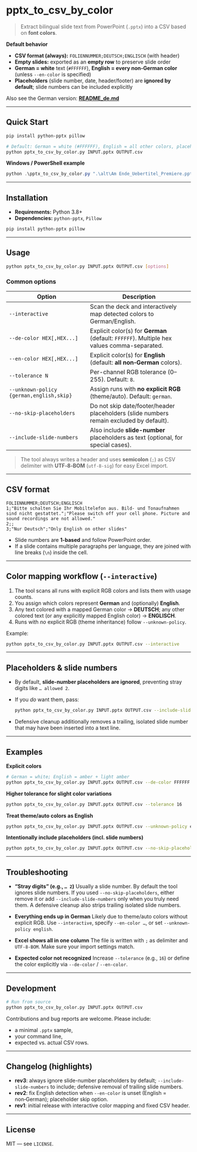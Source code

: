 # pptx\_to\_csv\_by\_color

> Extract bilingual slide text from PowerPoint (`.pptx`) into a CSV based on **font colors**.

**Default behavior**

* **CSV format (always):** `FOLIENNUMMER;DEUTSCH;ENGLISCH` (with header)
* **Empty slides:** exported as an **empty row** to preserve slide order
* **German = white** text (`#FFFFFF`), **English = every non‑German color** (unless `--en-color` is specified)
* **Placeholders** (slide number, date, header/footer) are **ignored by default**; slide numbers can be included explicitly

Also see the German version: **[README\_de.md](README_de.md)**

---

## Quick Start

```bash
pip install python-pptx pillow

# Default: German = white (#FFFFFF), English = all other colors, placeholders ignored
python pptx_to_csv_by_color.py INPUT.pptx OUTPUT.csv
```

**Windows / PowerShell example**

```powershell
python .\pptx_to_csv_by_color.py ".\alt\Am Ende_Uebertitel_Premiere.pptx" ".\alt\Am_Ende.csv"
```

---

## Installation

* **Requirements:** Python 3.8+
* **Dependencies:** `python-pptx`, `Pillow`

```bash
pip install python-pptx pillow
```

---

## Usage

```bash
python pptx_to_csv_by_color.py INPUT.pptx OUTPUT.csv [options]
```

### Common options

| Option                                   | Description                                                                                |
| ---------------------------------------- | ------------------------------------------------------------------------------------------ |
| `--interactive`                          | Scan the deck and interactively map detected colors to German/English.                     |
| `--de-color HEX[,HEX...]`                | Explicit color(s) for **German** (default: `FFFFFF`). Multiple hex values comma-separated. |
| `--en-color HEX[,HEX...]`                | Explicit color(s) for **English** (default: **all non‑German** colors).                    |
| `--tolerance N`                          | Per-channel RGB tolerance (0–255). Default: `8`.                                           |
| `--unknown-policy {german,english,skip}` | Assign runs with **no explicit RGB** (theme/auto). Default: `german`.                      |
| `--no-skip-placeholders`                 | Do not skip date/footer/header placeholders (slide numbers remain excluded by default).    |
| `--include-slide-numbers`                | Also include **slide-number** placeholders as text (optional, for special cases).          |

> The tool always writes a header and uses **semicolon** (`;`) as CSV delimiter with **UTF‑8‑BOM** (`utf-8-sig`) for easy Excel import.

---

## CSV format

```
FOLIENNUMMER;DEUTSCH;ENGLISCH
1;"Bitte schalten Sie Ihr Mobiltelefon aus. Bild- und Tonaufnahmen sind nicht gestattet.";"Please switch off your cell phone. Picture and sound recordings are not allowed."
2;;
3;"Nur Deutsch";"Only English on other slides"
```

* Slide numbers are **1-based** and follow PowerPoint order.
* If a slide contains multiple paragraphs per language, they are joined with line breaks (`\n`) inside the cell.

---

## Color mapping workflow (`--interactive`)

1. The tool scans all runs with explicit RGB colors and lists them with usage counts.
2. You assign which colors represent **German** and (optionally) **English**.
3. Any text colored with a mapped German color → **DEUTSCH**; any other colored text (or any explicitly mapped English color) → **ENGLISCH**.
4. Runs with *no* explicit RGB (theme inheritance) follow `--unknown-policy`.

Example:

```bash
python pptx_to_csv_by_color.py INPUT.pptx OUTPUT.csv --interactive
```

---

## Placeholders & slide numbers

* By default, **slide-number placeholders are ignored**, preventing stray digits like `… allowed 2`.
* If you *do* want them, pass:

  ```bash
  python pptx_to_csv_by_color.py INPUT.pptx OUTPUT.csv --include-slide-numbers --no-skip-placeholders
  ```
* Defensive cleanup additionally removes a trailing, isolated slide number that may have been inserted into a text line.

---

## Examples

**Explicit colors**

```bash
# German = white; English = amber + light amber
python pptx_to_csv_by_color.py INPUT.pptx OUTPUT.csv --de-color FFFFFF --en-color FFC000,FFD966
```

**Higher tolerance for slight color variations**

```bash
python pptx_to_csv_by_color.py INPUT.pptx OUTPUT.csv --tolerance 16
```

**Treat theme/auto colors as English**

```bash
python pptx_to_csv_by_color.py INPUT.pptx OUTPUT.csv --unknown-policy english
```

**Intentionally include placeholders (incl. slide numbers)**

```bash
python pptx_to_csv_by_color.py INPUT.pptx OUTPUT.csv --no-skip-placeholders --include-slide-numbers
```

---

## Troubleshooting

* **“Stray digits” (e.g., `… 2`)**
  Usually a slide number. By default the tool ignores slide numbers. If you used `--no-skip-placeholders`, either remove it or add `--include-slide-numbers` only when you truly need them. A defensive cleanup also strips trailing isolated slide numbers.

* **Everything ends up in German**
  Likely due to theme/auto colors without explicit RGB. Use `--interactive`, specify `--en-color …`, or set `--unknown-policy english`.

* **Excel shows all in one column**
  The file is written with `;` as delimiter and `UTF‑8‑BOM`. Make sure your import settings match.

* **Expected color not recognized**
  Increase `--tolerance` (e.g., `16`) or define the color explicitly via `--de-color` / `--en-color`.

---

## Development

```bash
# Run from source
python pptx_to_csv_by_color.py INPUT.pptx OUTPUT.csv
```

Contributions and bug reports are welcome. Please include:

* a minimal `.pptx` sample,
* your command line,
* expected vs. actual CSV rows.

---

## Changelog (highlights)

* **rev3**: always ignore slide-number placeholders by default; `--include-slide-numbers` to include; defensive removal of trailing slide numbers.
* **rev2**: fix English detection when `--en-color` is unset (English = non‑German); placeholder skip option.
* **rev1**: initial release with interactive color mapping and fixed CSV header.

---

## License

MIT — see `LICENSE`.
